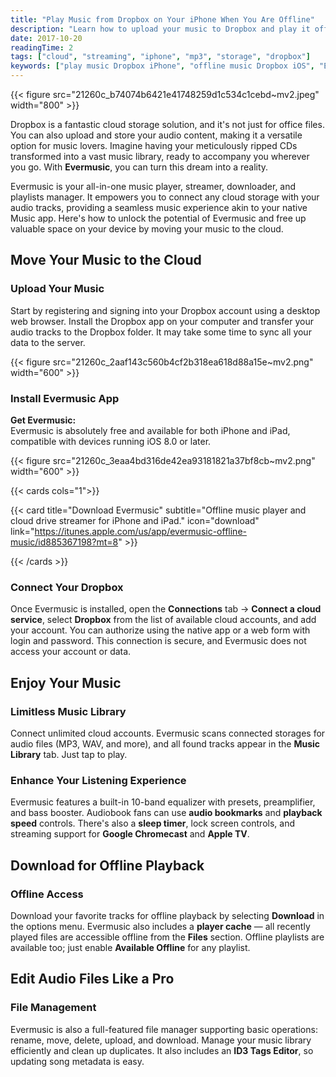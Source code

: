 ```yaml
---
title: "Play Music from Dropbox on Your iPhone When You Are Offline"
description: "Learn how to upload your music to Dropbox and play it offline using Evermusic on your iPhone or iPad. Stream, download, and manage your tracks with ease."
date: 2017-10-20
readingTime: 2
tags: ["cloud", "streaming", "iphone", "mp3", "storage", "dropbox"]
keywords: ["play music Dropbox iPhone", "offline music Dropbox iOS", "Evermusic Dropbox", "mp3 player cloud", "stream Dropbox audio", "Evermusic file manager", "Dropbox iOS audio"]
---
```


{{< figure src="21260c_b74074b6421e41748259d1c534c1cebd~mv2.jpeg" width="800" >}}

Dropbox is a fantastic cloud storage solution, and it's not just for office files. You can also upload and store your audio content, making it a versatile option for music lovers. Imagine having your meticulously ripped CDs transformed into a vast music library, ready to accompany you wherever you go. With **Evermusic**, you can turn this dream into a reality.

Evermusic is your all-in-one music player, streamer, downloader, and playlists manager. It empowers you to connect any cloud storage with your audio tracks, providing a seamless music experience akin to your native Music app. Here's how to unlock the potential of Evermusic and free up valuable space on your device by moving your music to the cloud.

## Move Your Music to the Cloud

### Upload Your Music

Start by registering and signing into your Dropbox account using a desktop web browser. Install the Dropbox app on your computer and transfer your audio tracks to the Dropbox folder. It may take some time to sync all your data to the server.

{{< figure src="21260c_2aaf143c560b4cf2b318ea618d88a15e~mv2.png" width="600" >}}

### Install Evermusic App

**Get Evermusic:**  
Evermusic is absolutely free and available for both iPhone and iPad, compatible with devices running iOS 8.0 or later.  

{{< figure src="21260c_3eaa4bd316de42ea93181821a37bf8cb~mv2.png" width="600" >}}

{{< cards cols="1">}}

  {{< card title="Download Evermusic" subtitle="Offline music player and cloud drive streamer for iPhone and iPad." icon="download" link="https://itunes.apple.com/us/app/evermusic-offline-music/id885367198?mt=8" >}}

{{< /cards >}}

### Connect Your Dropbox

Once Evermusic is installed, open the **Connections** tab → **Connect a cloud service**, select **Dropbox** from the list of available cloud accounts, and add your account. You can authorize using the native app or a web form with login and password. This connection is secure, and Evermusic does not access your account or data.

## Enjoy Your Music

### Limitless Music Library

Connect unlimited cloud accounts. Evermusic scans connected storages for audio files (MP3, WAV, and more), and all found tracks appear in the **Music Library** tab. Just tap to play.

### Enhance Your Listening Experience

Evermusic features a built-in 10-band equalizer with presets, preamplifier, and bass booster. Audiobook fans can use **audio bookmarks** and **playback speed** controls. There's also a **sleep timer**, lock screen controls, and streaming support for **Google Chromecast** and **Apple TV**.

## Download for Offline Playback

### Offline Access

Download your favorite tracks for offline playback by selecting **Download** in the options menu. Evermusic also includes a **player cache** — all recently played files are accessible offline from the **Files** section. Offline playlists are available too; just enable **Available Offline** for any playlist.

## Edit Audio Files Like a Pro

### File Management

Evermusic is also a full-featured file manager supporting basic operations: rename, move, delete, upload, and download. Manage your music library efficiently and clean up duplicates. It also includes an **ID3 Tags Editor**, so updating song metadata is easy.
